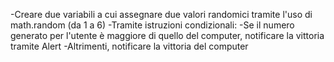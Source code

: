 <!-- CONSEGNA -->
<!-- Generare un numero random da 1 a 6, sia per il giocatore sia per il computer.
Stabilire il vincitore, in base a chi fa il punteggio più alto. -->

-Creare due variabili a cui assegnare due valori randomici tramite l'uso di math.random (da 1 a 6)
-Tramite istruzioni condizionali:
    -Se il numero generato per l'utente è maggiore di quello del computer, notificare la vittoria tramite Alert
    -Altrimenti, notificare la vittoria del computer